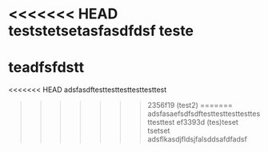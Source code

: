 <<<<<<< HEAD
teststetsetasfasdfdsf
teste
=======
# teadfsfdstt
<<<<<<< HEAD
adsfasdftesttesttesttesttesttest
>>>>>>> 2356f19 (test2)
=======
adsfasaefsdfsdftesttesttesttesttesttesttest
>>>>>>> ef3393d (tes)teset
tsetset
adsflkasdjfldsjfalsddsafdfadsf
